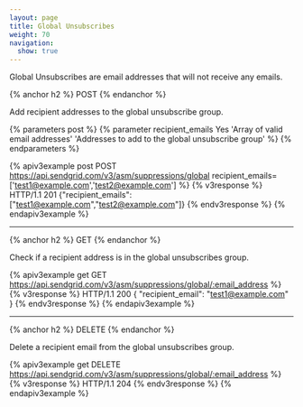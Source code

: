 ```yaml
---
layout: page
title: Global Unsubscribes
weight: 70
navigation:
  show: true
---
```


Global Unsubscribes are email addresses that will not receive any
emails.

{% anchor h2 %}
POST
{% endanchor %}

Add recipient addresses to the global unsubscribe group.

{% parameters post %}
 {% parameter recipient_emails Yes 'Array of valid email addresses' 'Addresses to add to the global unsubscribe group' %}
{% endparameters %}

{% apiv3example post POST https://api.sendgrid.com/v3/asm/suppressions/global recipient_emails=['test1@example.com','test2@example.com'] %}
{% v3response %}
HTTP/1.1 201
{"recipient_emails":["test1@example.com","test2@example.com"]}
{% endv3response %}
{% endapiv3example %}

* * * * *

{% anchor h2 %}
GET
{% endanchor %}

Check if a recipient address is in the global unsubscribes group.

{% apiv3example get GET https://api.sendgrid.com/v3/asm/suppressions/global/:email_address %}
{% v3response %}
HTTP/1.1 200
{
  "recipient_email": "test1@example.com"
}
{% endv3response %}
{% endapiv3example %}

* * * * *

{% anchor h2 %}
DELETE
{% endanchor %}

Delete a recipient email from the global unsubscribes group.

{% apiv3example get DELETE https://api.sendgrid.com/v3/asm/suppressions/global/:email_address %}
{% v3response %}
HTTP/1.1 204
{% endv3response %}
{% endapiv3example %}
